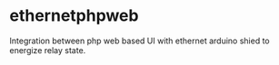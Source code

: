 # ethernetphpweb
Integration between php web based UI with ethernet arduino shied to energize relay state.
